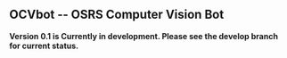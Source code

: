 ## OCVbot -- OSRS Computer Vision Bot

**Version 0.1 is Currently in development. Please see the develop branch for current status.**
